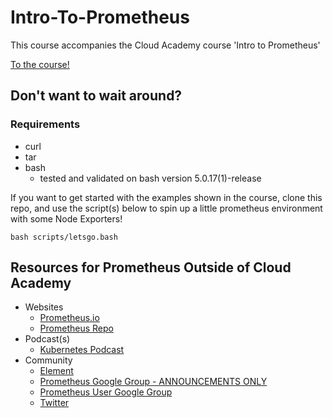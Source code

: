 # Intro-To-Prometheus

This course accompanies the Cloud Academy course 'Intro to Prometheus'

[To the course!](https://www.example.com)

## Don't want to wait around? 

### Requirements
- curl
- tar
- bash 
  - tested and validated on bash version 5.0.17(1)-release

If you want to get started with the examples shown in the course, clone this repo, and use the script(s) below to spin up a little prometheus environment with some Node Exporters!

```
bash scripts/letsgo.bash
```

## Resources for Prometheus Outside of Cloud Academy

- Websites
  - [Prometheus.io](https://prometheus.io/)
  - [Prometheus Repo](https://github.com/prometheus/prometheus)
- Podcast(s)
  - [Kubernetes Podcast](https://kubernetespodcast.com/episode/037-prometheus-and-openmetrics/)
- Community
  - [Element](https://app.element.io/#/room/#prometheus:matrix.org)
  - [Prometheus Google Group - ANNOUNCEMENTS ONLY](https://groups.google.com/g/prometheus-announce)
  - [Prometheus User Google Group](https://groups.google.com/g/prometheus-users)
  - [Twitter](https://twitter.com/PrometheusIO)